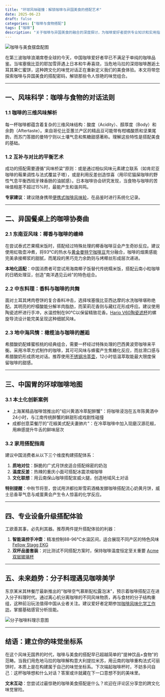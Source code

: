 ```yaml
---
title: "环球风味碰撞：解锁咖啡与异国美食的搭配艺术"
date: 2025-06-23
draft: false
categories: ["咖啡与食物搭配"]
tags: ["咖啡"]
description: "关于咖啡与异国美食的融合的深度探讨，为咖啡爱好者提供专业知识和实用指南。"
---
```


![咖啡与美食摆盘配图](https://images.unsplash.com/photo-1495474472287-4d71bcdd2085)

在第三波咖啡浪潮席卷全球的今天，中国咖啡爱好者早已不满足于单纯的咖啡品鉴。当埃塞俄比亚的耶加雪菲遇上日本和牛寿喜烧，当危地马拉的深焙咖啡邂逅土耳其果仁蜜饼，这种跨文化的味觉对话正在重新定义我们的美食体验。本文将带您探索咖啡与异国美食的搭配密码，解锁那些令人惊艳的味觉组合。

---

## 一、风味科学：咖啡与食物的对话法则

### 1.1 咖啡的三维风味解析
每一杯咖啡都蕴含着复杂的三维风味结构：酸度（Acidity）、醇厚度（Body）和余韵（Aftertaste）。来自哥伦比亚蕙兰产区的精品豆可能带有柑橘酸质和坚果尾韵，而苏门答腊的曼特宁则以土壤气息和焦糖甜感著称。理解这些特性是搭配美食的基础。

### 1.2 互补与对比的平衡艺术
成功的搭配需要遵循"风味桥梁"原则：或是通过相似风味元素建立联系（如肯尼亚咖啡的莓果调性与法式覆盆子塔），或是利用反差创造惊喜（用印尼猫屎咖啡的野性气息平衡西班牙辣香肠的油腻感）。日本咖啡协会研究发现，当食物与咖啡的苦味值相差不超过15%时，最能产生和谐共鸣。

**专家建议**：建议随身携带[便携式咖啡风味轮](https://www.amazon.com/s?k=%E4%BE%BF%E6%90%BA%E5%BC%8F%E5%92%96%E5%95%A1%E9%A3%8E%E5%91%B3%E8%BD%AE&tag=coffeeprism-20)，在品鉴时进行系统化记录。

---

## 二、异国餐桌上的咖啡协奏曲

### 2.1 东南亚风味：椰香与咖啡的缠绵
在尝试泰式芒果糯米饭时，搭配经过特殊处理的椰香咖啡豆会产生奇妙反应。建议使用虹吸壶冲煮，将93℃的热水与[黄金曼特宁咖啡豆](https://www.amazon.com/s?k=%E9%BB%84%E9%87%91%E6%9B%BC%E7%89%B9%E5%AE%81%E5%92%96%E5%95%A1%E8%B1%86&tag=coffeeprism-20)充分融合，咖啡的烟熏感能完美承接椰浆的甜腻，而尾段的黑巧克力余韵则与烤椰丝形成层次递进。

**本地化适配**：中国消费者可尝试用海南椰子饭替代传统糯米饭，搭配云南小粒咖啡的日晒处理豆，创造"南洋遇见云岭"的特色组合。

### 2.2 中东料理：香料与咖啡的共舞
面对土耳其烤肉卷饼的复合香料冲击，选择埃塞俄比亚西达摩的水洗咖啡堪称绝配。其明亮的柠檬酸能分解羊肉脂肪，而茉莉花香则与藏红花形成呼应。建议使用陶瓷滤杯进行手冲，水温控制在90℃以保留精致花香。[Hario V60陶瓷滤杯](https://www.amazon.com/s?k=Hario%20V60%E9%99%B6%E7%93%B7%E6%BB%A4%E6%9D%AF&tag=coffeeprism-20)的螺旋导流设计能完美呈现这种细腻风味。

### 2.3 地中海风情：橄榄油与咖啡的邂逅
希腊酸奶配蜂蜜核桃的经典组合，需要一杯经过特殊处理的巴西黄波旁咖啡来平衡。采用冷萃方式制作的咖啡，其可可风味与蜂蜜产生焦糖化反应，而丝滑口感与希腊酸奶形成质地对话。推荐使用[不锈钢冷萃壶](https://www.amazon.com/s?k=%E4%B8%8D%E9%94%88%E9%92%A2%E5%86%B7%E8%90%83%E5%A3%B6&tag=coffeeprism-20)，12小时低温萃取能最大限度保留咖啡的甜感。

---

## 三、中国胃的环球咖啡地图

### 3.1 本土化创新案例
- 上海某精品咖啡馆推出的"绍兴黄酒冷萃配醉蟹"：将咖啡浸泡在五年陈黄酒中24小时，与江南传统醉蟹的鲜甜形成戏剧性碰撞
- 成都创意菜餐厅的"花椒美式配夫妻肺片"：在冷萃咖啡中加入现磨汉源花椒，用麻感提升牛舌的鲜味层次

### 3.2 家用搭配指南
建议中国消费者从以下三个维度构建搭配体系：
1. **质地对位**：酥脆的广式月饼皮适合搭配绵密的奶泡
2. **温度反差**：热辣的重庆小面可搭配冰震浓缩咖啡
3. **文化联想**：用云南保山咖啡搭配宣威火腿，创造地域风土对话

**特别提醒**：中秋节将至，尝试用洪都拉斯雪莉酒桶发酵咖啡搭配流心奶黄月饼，威士忌香草气息与咸蛋黄会产生令人惊喜的化学反应。

---

## 四、专业设备升级搭配体验

工欲善其事，必先利其器。推荐两件提升搭配体验的利器：
1. **智能温控手冲壶**：精准控制88-96℃水温区间，适合展现不同产区的特色风味 [Fellow Stagg EKG](https://www.amazon.com/s?k=Fellow%20Stagg%20EKG&tag=coffeeprism-20)
2. **双杯品鉴套装**：对比测试不同搭配方案时，保持咖啡温度恒定至关重要 [Acme双层玻璃杯](https://www.amazon.com/s?k=Acme%E5%8F%8C%E5%B1%82%E7%8E%BB%E7%92%83%E6%9D%AF&tag=coffeeprism-20)

---

## 五、未来趋势：分子料理遇见咖啡美学

东京某米其林餐厅最新推出的"咖啡空气慕斯配松露泡沫"，预示着咖啡搭配正在进入分子料理时代。通过离心机分离咖啡的不同风味物质，再与食材的分子结构重组，这种前沿玩法值得中国从业者关注。建议爱好者定期参加[咖啡风味化学工作坊](https://www.amazon.com/s?k=%E5%92%96%E5%95%A1%E9%A3%8E%E5%91%B3%E5%8C%96%E5%AD%A6%E5%B7%A5%E4%BD%9C%E5%9D%8A&tag=coffeeprism-20)，掌握基础感官分析技能。

![分子咖啡料理示意图](https://images.unsplash.com/photo-1556911220-e15b29be8c8f)

---

## 结语：建立你的味觉坐标系

在这个风味无国界的时代，咖啡与美食的搭配早已超越简单的"提神饮品+食物"的范畴。当我们用危地马拉的咖啡解构意大利提拉米苏，用云南的咖啡重构法式可丽饼时，本质上是在构建属于自己的味觉坐标系。下次端起咖啡杯时，不妨多问自己：这杯咖啡想和什么对话？答案或许就藏在下一口意想不到的美味里。

**文末互动**：您尝试过最惊艳的咖啡美食搭配是什么？欢迎在评论区分享您的跨文化味觉冒险。